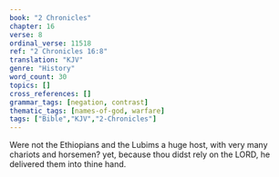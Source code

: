 ```yaml
---
book: "2 Chronicles"
chapter: 16
verse: 8
ordinal_verse: 11518
ref: "2 Chronicles 16:8"
translation: "KJV"
genre: "History"
word_count: 30
topics: []
cross_references: []
grammar_tags: [negation, contrast]
thematic_tags: [names-of-god, warfare]
tags: ["Bible","KJV","2-Chronicles"]
---
```

Were not the Ethiopians and the Lubims a huge host, with very many chariots and horsemen? yet, because thou didst rely on the LORD, he delivered them into thine hand.
